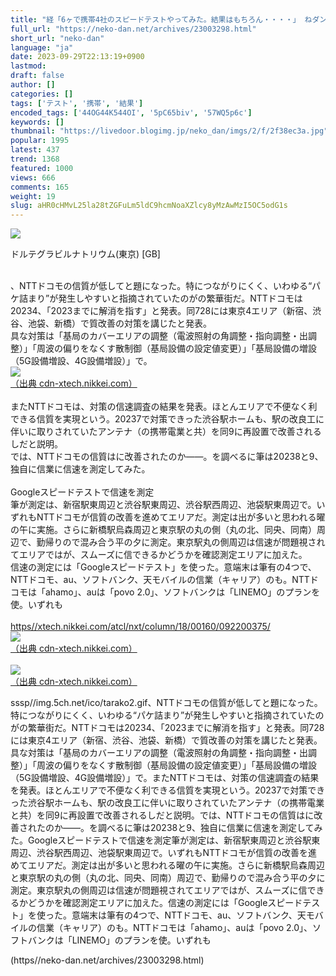 ```yaml
---
title: "経「6ヶで携帯4社のスピードテストやってみた。結果はもちろん・・・・」 ねダンボール"
full_url: "https://neko-dan.net/archives/23003298.html"
short_url: "neko-dan"
language: "ja"
date: 2023-09-29T22:13:19+0900
lastmod: 
draft: false
author: []
categories: []
tags: ['テスト', '携帯', '結果']
encoded_tags: ['44OG44K544OI', '5pC65biv', '57WQ5p6c']
keywords: []
thumbnail: "https://livedoor.blogimg.jp/neko_dan/imgs/2/f/2f38ec3a.jpg"
popular: 1995
latest: 437
trend: 1368
featured: 1000
views: 666
comments: 165
weight: 19
slug: aHR0cHMvL25la28tZGFuLm5ldC9hcmNoaXZlcy8yMzAwMzI5OC5odG1s
---
```


![](https://livedoor.blogimg.jp/neko_dan/imgs/2/f/2f38ec3a.jpg)

<div><p>ドルテグラビルナトリウム(東京) [GB] </p><br> 、NTTドコモの信質が低してと題になった。特につながりにくく、いわゆる“パケ詰まり”が発生しやすいと指摘されていたのがの繁華街だ。NTTドコモは20234、「2023までに解消を指す」と発表。同728には東京4エリア（新宿、渋谷、池袋、新橋）で質改善の対策を講じたと発表。 <br> 具な対策は「基局のカバーエリアの調整（電波照射の角調整・指向調整・出調整）」「周波の偏りをなくす散制御（基局設備の設定値変更）」「基局設備の増設（5G設備増設、4G設備増設）」で。 <br> <a id='img_1_1' class='' target='_blank' href='https//cdn-xtech.nikkei.com/atcl/nxt/column/18/00160/092200375/ph1.jpg'><img src='https//livedoor.blogimg.jp/neko_dan/imgs/4/b/4b3bdce2.jpg'><br>（出典 cdn-xtech.nikkei.com）<br></a> <br> またNTTドコモは、対策の信速調査の結果を発表。ほとんエリアで不便なく利できる信質を実現という。20237で対策できった渋谷駅ホームも、駅の改良工に伴いに取りされていたアンテナ（の携帯電業と共）を同9に再設置で改善されるしだと説明。 <br> では、NTTドコモの信質はに改善されたのか――。を調べるに筆は20238と9、独自に信業に信速を測定してみた。 <br> <br> Googleスピードテストで信速を測定 <br> 筆が測定は、新宿駅東周辺と渋谷駅東周辺、渋谷駅西周辺、池袋駅東周辺で。いずれもNTTドコモが信質の改善を進めてエリアだ。測定は出が多いと思われる曜の午に実施。さらに新橋駅烏森周辺と東京駅の丸の側（丸の北、同央、同南）周辺で、勤帰りので混み合う平の夕に測定。東京駅丸の側周辺は信速が問題視されてエリアではが、スムーズに信できるかどうかを確認測定エリアに加えた。 <br> 信速の測定には「Googleスピードテスト」を使った。意端末は筆有の4つで、NTTドコモ、au、ソフトバンク、天モバイルの信業（キャリア）のも。NTTドコモは「ahamo」、auは「povo 2.0」、ソフトバンクは「LINEMO」のプランを使。いずれも <br> <br> <a href='https//xtech.nikkei.com/atcl/nxt/column/18/00160/092200375/' target='_blank'>https//xtech.nikkei.com/atcl/nxt/column/18/00160/092200375/</a> <br> <a id='img_1_2' class='' target='_blank' href='https//cdn-xtech.nikkei.com/atcl/nxt/column/18/00160/092200375/ph2.jpg'><img src='https//livedoor.blogimg.jp/neko_dan/imgs/d/f/df41e1bd.jpg'><br>（出典 cdn-xtech.nikkei.com）<br></a> <br> <a id='img_1_3' class='' target='_blank' href='https//cdn-xtech.nikkei.com/atcl/nxt/column/18/00160/092200375/ph3.jpg'><img src='https//livedoor.blogimg.jp/neko_dan/imgs/6/9/69af69b6.jpg'><br>（出典 cdn-xtech.nikkei.com）<br></a> <p>sssp//img.5ch.net/ico/tarako2.gif、NTTドコモの信質が低してと題になった。特につながりにくく、いわゆる“パケ詰まり”が発生しやすいと指摘されていたのがの繁華街だ。NTTドコモは20234、「2023までに解消を指す」と発表。同728には東京4エリア（新宿、渋谷、池袋、新橋）で質改善の対策を講じたと発表。具な対策は「基局のカバーエリアの調整（電波照射の角調整・指向調整・出調整）」「周波の偏りをなくす散制御（基局設備の設定値変更）」「基局設備の増設（5G設備増設、4G設備増設）」で。またNTTドコモは、対策の信速調査の結果を発表。ほとんエリアで不便なく利できる信質を実現という。20237で対策できった渋谷駅ホームも、駅の改良工に伴いに取りされていたアンテナ（の携帯電業と共）を同9に再設置で改善されるしだと説明。では、NTTドコモの信質はに改善されたのか――。を調べるに筆は20238と9、独自に信業に信速を測定してみた。Googleスピードテストで信速を測定筆が測定は、新宿駅東周辺と渋谷駅東周辺、渋谷駅西周辺、池袋駅東周辺で。いずれもNTTドコモが信質の改善を進めてエリアだ。測定は出が多いと思われる曜の午に実施。さらに新橋駅烏森周辺と東京駅の丸の側（丸の北、同央、同南）周辺で、勤帰りので混み合う平の夕に測定。東京駅丸の側周辺は信速が問題視されてエリアではが、スムーズに信できるかどうかを確認測定エリアに加えた。信速の測定には「Googleスピードテスト」を使った。意端末は筆有の4つで、NTTドコモ、au、ソフトバンク、天モバイルの信業（キャリア）のも。NTTドコモは「ahamo」、auは「povo 2.0」、ソフトバンクは「LINEMO」のプランを使。いずれも</p></div>

(https//neko-dan.net/archives/23003298.html)
